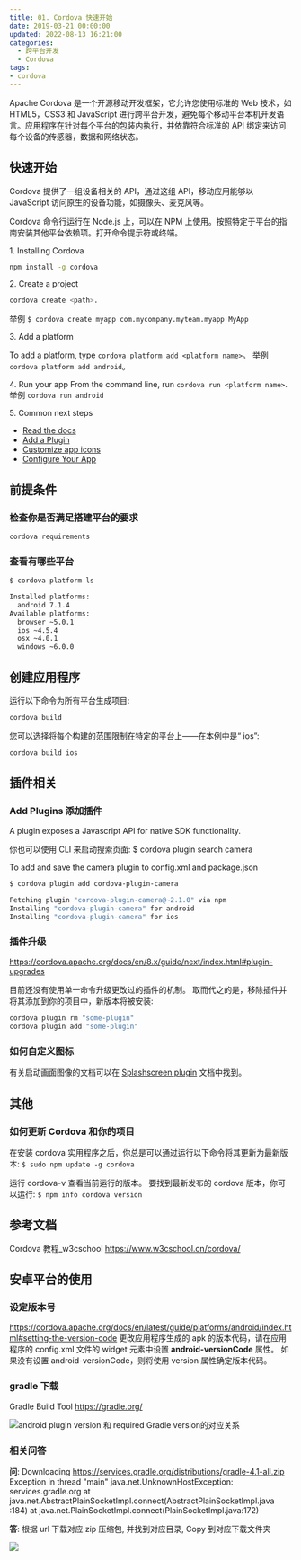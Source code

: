 ```yaml
---
title: 01. Cordova 快速开始
date: 2019-03-21 00:00:00
updated: 2022-08-13 16:21:00
categories:
  - 跨平台开发
  - Cordova
tags:
- cordova
---
```


Apache Cordova 是一个开源移动开发框架，它允许您使用标准的 Web 技术，如 HTML5，CSS3 和 JavaScript 进行跨平台开发，避免每个移动平台本机开发语言。应用程序在针对每个平台的包装内执行，并依靠符合标准的 API 绑定来访问每个设备的传感器，数据和网络状态。

## 快速开始

Cordova 提供了一组设备相关的 API，通过这组 API，移动应用能够以 JavaScript 访问原生的设备功能，如摄像头、麦克风等。

Cordova 命令行运行在 Node.js 上，可以在 NPM 上使用。按照特定于平台的指南安装其他平台依赖项。打开命令提示符或终端。

1\. Installing Cordova

```sh
npm install -g cordova
```

2\. Create a project

```sh
cordova create <path>.
```

举例 `$ cordova create myapp com.mycompany.myteam.myapp MyApp`

3\. Add a platform

To add a platform, type `cordova platform add <platform name>`。
举例 `cordova platform add android`。

4\. Run your app
From the command line, run `cordova run <platform name>`.
举例 `cordova run android`

5\. Common next steps

* [Read the docs](https://cordova.apache.org/docs/en/latest/guide/overview/)
* [Add a Plugin](https://cordova.apache.org/docs/en/latest/guide/cli/#add-plugins)
* [Customize app icons](https://cordova.apache.org/docs/en/latest/config_ref/images.html)
* [Configure Your App](https://cordova.apache.org/docs/en/latest/config_ref/)

## 前提条件

### 检查你是否满足搭建平台的要求

```sh
cordova requirements
```

### 查看有哪些平台

```bash
$ cordova platform ls

Installed platforms:
  android 7.1.4
Available platforms:
  browser ~5.0.1
  ios ~4.5.4
  osx ~4.0.1
  windows ~6.0.0
```

## 创建应用程序

运行以下命令为所有平台生成项目:

```sh
cordova build
```

您可以选择将每个构建的范围限制在特定的平台上——在本例中是“ ios”:

```sh
cordova build ios
```

## 插件相关

### Add Plugins 添加插件

A plugin exposes a Javascript API for native SDK functionality.

你也可以使用 CLI 来启动搜索页面:
$ cordova plugin search camera

To add and save the camera plugin to config.xml and package.json

```sh
$ cordova plugin add cordova-plugin-camera

Fetching plugin "cordova-plugin-camera@~2.1.0" via npm
Installing "cordova-plugin-camera" for android
Installing "cordova-plugin-camera" for ios
```

### 插件升级

https://cordova.apache.org/docs/en/8.x/guide/next/index.html#plugin-upgrades

目前还没有使用单一命令升级更改过的插件的机制。 取而代之的是，移除插件并将其添加到你的项目中，新版本将被安装:

```sh
cordova plugin rm "some-plugin"
cordova plugin add "some-plugin"
```

### 如何自定义图标

有关启动画面图像的文档可以在 [Splashscreen plugin](https://cordova.apache.org/docs/en/8.x/reference/cordova-plugin-splashscreen/) 文档中找到。

## 其他

### 如何更新 Cordova 和你的项目

在安装 cordova 实用程序之后，你总是可以通过运行以下命令将其更新为最新版本:
`$ sudo npm update -g cordova`

运行 cordova-v 查看当前运行的版本。 要找到最新发布的 cordova 版本，你可以运行:
`$ npm info cordova version`

## 参考文档

Cordova 教程_w3cschool
<https://www.w3cschool.cn/cordova/>

## 安卓平台的使用

### 设定版本号

<https://cordova.apache.org/docs/en/latest/guide/platforms/android/index.html#setting-the-version-code>
更改应用程序生成的 apk 的版本代码，请在应用程序的 config.xml 文件的 widget 元素中设置 **android-versionCode** 属性。 如果没有设置 android-versionCode，则将使用 version 属性确定版本代码。

### gradle 下载

Gradle Build Tool
<https://gradle.org/>

![android plugin version 和 required Gradle version的对应关系](https://upload-images.jianshu.io/upload_images/1662509-2a845872e958546b.png?imageMogr2/auto-orient/strip%7CimageView2/2/w/1240)

### 相关问答

**问**: Downloading <https://services.gradle.org/distributions/gradle-4.1-all.zip>
Exception in thread "main" java.net.UnknownHostException: services.gradle.org
        at java.net.AbstractPlainSocketImpl.connect(AbstractPlainSocketImpl.java                                        :184)
        at java.net.PlainSocketImpl.connect(PlainSocketImpl.java:172)

**答**: 根据 url 下载对应 zip 压缩包, 并找到对应目录, Copy 到对应下载文件夹

![](https://upload-images.jianshu.io/upload_images/1662509-ef536a1e524a9e73.png?imageMogr2/auto-orient/strip%7CimageView2/2/w/1240)
